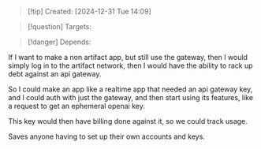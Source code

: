 
>[!tip] Created: [2024-12-31 Tue 14:09]

>[!question] Targets: 

>[!danger] Depends: 

If I want to make a non artifact app, but still use the gateway, then I would simply log in to the artifact network, then I would have the ability to rack up debt against an api gateway.

So I could make an app like a realtime app that needed an api gateway key, and I could auth with just the gateway, and then start using its features, like a request to get an ephemeral openai key.

This key would then have billing done against it, so we could track usage.

Saves anyone having to set up their own accounts and keys.